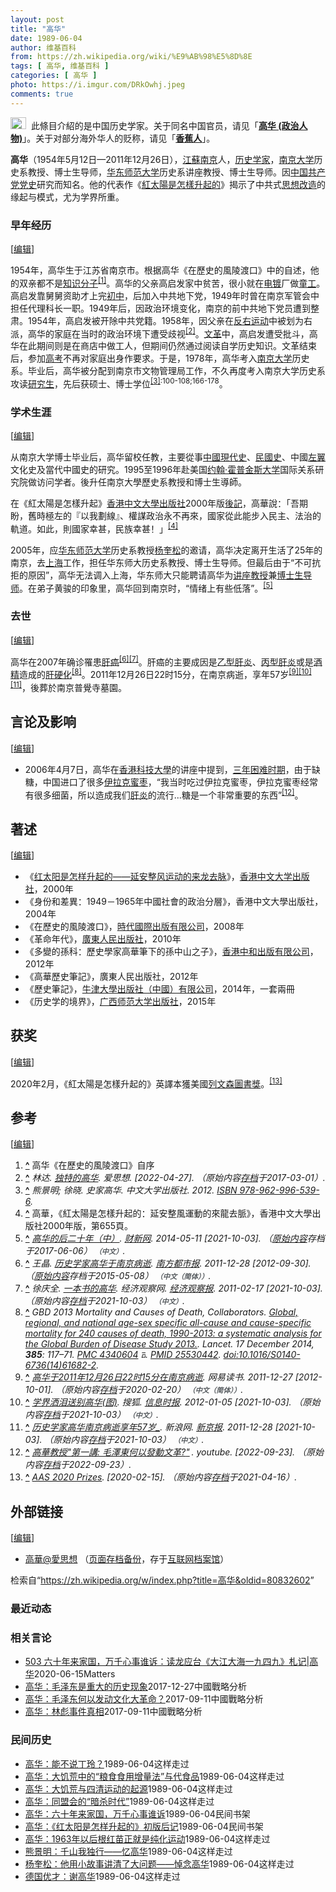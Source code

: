 ```yaml
---
layout: post
title: "高华"
date: 1989-06-04
author: 维基百科
from: https://zh.wikipedia.org/wiki/%E9%AB%98%E5%8D%8E
tags: [ 高华, 维基百科 ]
categories: [ 高华 ]
photo: https://i.imgur.com/DRkOwhj.jpeg
comments: true
---
```

<div class="mw-content-ltr mw-parser-output" lang="zh" dir="ltr"><div role="note" class="hatnote navigation-not-searchable"><span typeof="mw:File"><a href="/wiki/Wikipedia:%E6%B6%88%E6%AD%A7%E4%B9%89" title="Wikipedia:消歧义"><img alt="" src="//upload.wikimedia.org/wikipedia/commons/thumb/5/5f/Disambig_gray.svg/25px-Disambig_gray.svg.png" decoding="async" width="25" height="19" class="mw-file-element" srcset="//upload.wikimedia.org/wikipedia/commons/thumb/5/5f/Disambig_gray.svg/38px-Disambig_gray.svg.png 1.5x, //upload.wikimedia.org/wikipedia/commons/thumb/5/5f/Disambig_gray.svg/50px-Disambig_gray.svg.png 2x" data-file-width="220" data-file-height="168"></a></span><style data-mw-deduplicate="TemplateStyles:r74069148">body:not(.skin-minerva) .mw-parser-output .ifmobile>.mobile{display:none}body.skin-minerva .mw-parser-output .ifmobile>.nomobile{display:inherit;display:initial}</style><span class="ifmobile"><span class="nomobile">&nbsp;&nbsp;</span><span class="mobile"></span></span>此條目介紹的是中国历史学家。关于同名中国官员，请见「<b><a href="/wiki/%E9%AB%98%E5%8D%8E_(%E6%94%BF%E6%B2%BB%E4%BA%BA%E7%89%A9)" title="高华 (政治人物)">高华 (政治人物)</a></b>」。关于对部分海外华人的贬称，请见「<b><a href="/wiki/%E9%A6%99%E8%95%89%E4%BA%BA" title="香蕉人">香蕉人</a></b>」。</div>
<style data-mw-deduplicate="TemplateStyles:r83732082">.mw-parser-output .infobox-subbox{padding:0;border:none;margin:-3px;width:auto;min-width:100%;font-size:100%;clear:none;float:none;background-color:transparent}.mw-parser-output .infobox-3cols-child{margin:auto}.mw-parser-output .infobox .navbar{font-size:100%}body.skin-minerva .mw-parser-output .infobox-header,body.skin-minerva .mw-parser-output .infobox-subheader,body.skin-minerva .mw-parser-output .infobox-above,body.skin-minerva .mw-parser-output .infobox-title,body.skin-minerva .mw-parser-output .infobox-image,body.skin-minerva .mw-parser-output .infobox-full-data,body.skin-minerva .mw-parser-output .infobox-below{text-align:center}@media screen{html.skin-theme-clientpref-night .mw-parser-output .infobox-full-data:not(.notheme)>div:not(.notheme)[style]{background:#1f1f23!important;color:#f8f9fa}@media screen and (prefers-color-scheme:dark){html.skin-theme-clientpref-os .mw-parser-output .infobox-full-data:not(.notheme) div:not(.notheme){background:#1f1f23!important;color:#f8f9fa}}html.skin-theme-clientpref-night .mw-parser-output .infobox td div:not(.notheme)[style]{background:transparent!important;color:var(--color-base,#202122)}@media screen and (prefers-color-scheme:dark){html.skin-theme-clientpref-os .mw-parser-output .infobox td div:not(.notheme)[style]{background:transparent!important;color:var(--color-base,#202122)}}html.skin-theme-clientpref-night .mw-parser-output .infobox td div.NavHead:not(.notheme)[style]{background:transparent!important}}@media screen and (prefers-color-scheme:dark){html.skin-theme-clientpref-os .mw-parser-output .infobox td div.NavHead:not(.notheme)[style]{background:transparent!important}}@media(min-width:640px){body.skin--responsive .mw-parser-output .infobox-table{display:table!important}body.skin--responsive .mw-parser-output .infobox-table>caption{display:table-caption!important}body.skin--responsive .mw-parser-output .infobox-table>tbody{display:table-row-group}body.skin--responsive .mw-parser-output .infobox-table tr{display:table-row!important}body.skin--responsive .mw-parser-output .infobox-table th,body.skin--responsive .mw-parser-output .infobox-table td{padding-left:inherit;padding-right:inherit}}</style>
<p><b>高华</b>（1954年5月12日—2011年12月26日），<a href="/wiki/%E6%B1%9F%E8%98%87" class="mw-redirect" title="江蘇">江蘇</a><a href="/wiki/%E5%8D%97%E4%BA%AC" class="mw-redirect" title="南京">南京</a>人，<a href="/wiki/%E5%8E%86%E5%8F%B2%E5%AD%A6%E5%AE%B6" title="历史学家">历史学家</a>，<a href="/wiki/%E5%8D%97%E4%BA%AC%E5%A4%A7%E5%AD%A6" title="南京大学">南京大学</a>历史系教授、博士生导师，<a href="/wiki/%E5%8D%8E%E4%B8%9C%E5%B8%88%E8%8C%83%E5%A4%A7%E5%AD%A6" title="华东师范大学">华东师范大学</a>历史系讲座教授、博士生导师。因<a href="/wiki/%E4%B8%AD%E5%9B%BD%E5%85%B1%E4%BA%A7%E5%85%9A%E5%85%9A%E5%8F%B2" class="mw-redirect" title="中国共产党党史">中国共产党党史</a>研究而知名。他的代表作《<a href="/wiki/%E7%B4%85%E5%A4%AA%E9%99%BD%E6%98%AF%E6%80%8E%E6%A8%A3%E5%8D%87%E8%B5%B7%E7%9A%84" title="紅太陽是怎樣升起的">紅太陽是怎樣升起的</a>》揭示了中共式<a href="/wiki/%E6%80%9D%E6%83%B3%E6%94%B9%E9%80%A0" class="mw-disambig" title="思想改造">思想改造</a>的缘起与模式，尤为学界所重。
</p>
<meta property="mw:PageProp/toc">
<div class="mw-heading mw-heading2"></div>
<div class="mw-heading mw-heading3"><h3 id="早年经历"><span id=".E6.97.A9.E5.B9.B4.E7.BB.8F.E5.8E.86"></span>早年经历</h3><span class="mw-editsection"><span class="mw-editsection-bracket">[</span><a href="/w/index.php?title=%E9%AB%98%E5%8D%8E&amp;action=edit&amp;section=2" title="编辑章节：早年经历"><span>编辑</span></a><span class="mw-editsection-bracket">]</span></span></div>
<p>1954年，高华生于江苏省南京市。根据高华《在歷史的風陵渡口》中的自述，他的双亲都不是<a href="/wiki/%E7%9F%A5%E8%AF%86%E5%88%86%E5%AD%90" title="知识分子">知识分子</a><sup id="cite_ref-1" class="reference"><a href="#cite_note-1"><span class="cite-bracket">[</span>1<span class="cite-bracket">]</span></a></sup>。高华的父亲高启发家中贫苦，很小就在<a href="/wiki/%E7%94%B5%E9%95%80" title="电镀">电镀</a>厂做<a href="/wiki/%E7%AB%A5%E5%B7%A5" title="童工">童工</a>。高启发靠舅舅资助才上完<a href="/wiki/%E5%88%9D%E4%B8%AD" class="mw-redirect" title="初中">初中</a>，后加入中共地下党，1949年时曾在南京军管会中担任代理科长一职。1949年后，因政治环境变化，南京的前中共地下党员遭到整肃。1954年，高启发被开除中共党籍。1958年，因父亲在<a href="/wiki/%E5%8F%8D%E5%8F%B3%E8%BF%90%E5%8A%A8" title="反右运动">反右运动</a>中被划为右派，高华的家庭在当时的政治环境下遭受歧视<sup id="cite_ref-2" class="reference"><a href="#cite_note-2"><span class="cite-bracket">[</span>2<span class="cite-bracket">]</span></a></sup>。<a href="/wiki/%E6%96%87%E9%9D%A9" class="mw-redirect" title="文革">文革</a>中，高启发遭受批斗，高华在此期间则是在商店中做工人，但期间仍然通过阅读自学历史知识。文革结束后，参加<a href="/wiki/%E6%99%AE%E9%80%9A%E9%AB%98%E7%AD%89%E5%AD%A6%E6%A0%A1%E6%8B%9B%E7%94%9F%E5%85%A8%E5%9B%BD%E7%BB%9F%E4%B8%80%E8%80%83%E8%AF%95" title="普通高等学校招生全国统一考试">高考</a>不再对家庭出身作要求。于是，1978年，高华考入<a href="/wiki/%E5%8D%97%E4%BA%AC%E5%A4%A7%E5%AD%A6" title="南京大学">南京大学</a>历史系。毕业后，高华被分配到南京市文物管理局工作，不久再度考入南京大学历史系攻读<a href="/wiki/%E7%A0%94%E7%A9%B6%E7%94%9F" title="研究生">研究生</a>，先后获硕士、博士学位<sup id="cite_ref-CUHK2012_3-0" class="reference"><a href="#cite_note-CUHK2012-3"><span class="cite-bracket">[</span>3<span class="cite-bracket">]</span></a></sup><sup class="reference" style="white-space:nowrap;">:100-108;166-178</sup>。
</p>
<div class="mw-heading mw-heading3"><h3 id="学术生涯"><span id=".E5.AD.A6.E6.9C.AF.E7.94.9F.E6.B6.AF"></span>学术生涯</h3><span class="mw-editsection"><span class="mw-editsection-bracket">[</span><a href="/w/index.php?title=%E9%AB%98%E5%8D%8E&amp;action=edit&amp;section=3" title="编辑章节：学术生涯"><span>编辑</span></a><span class="mw-editsection-bracket">]</span></span></div>
<p>从南京大学博士毕业后，高华留校任教，主要從事<a href="/wiki/%E4%B8%AD%E5%9B%BD%E7%8E%B0%E4%BB%A3%E5%8F%B2" class="mw-redirect" title="中国现代史">中國現代史</a>、<a href="/wiki/%E6%B0%91%E5%9C%8B%E5%8F%B2" class="mw-redirect" title="民國史">民國史</a>、中國<a href="/wiki/%E5%B7%A6%E7%BF%BC" class="mw-redirect" title="左翼">左翼</a>文化史及當代中國史的研究。1995至1996年赴美国<a href="/wiki/%E7%BA%A6%E7%BF%B0%C2%B7%E9%9C%8D%E6%99%AE%E9%87%91%E6%96%AF%E5%A4%A7%E5%AD%A6" class="mw-redirect" title="约翰·霍普金斯大学">约翰·霍普金斯大学</a>国际关系研究院做访问学者。後升任南京大學歷史系教授和博士生導師。
</p><p>在《紅太陽是怎樣升起》<a href="/wiki/%E9%A6%99%E6%B8%AF%E4%B8%AD%E6%96%87%E5%A4%A7%E5%AD%B8%E5%87%BA%E7%89%88%E7%A4%BE" title="香港中文大學出版社">香港中文大學出版社</a>2000年版<a href="/wiki/%E5%90%8E%E8%AE%B0" title="后记">後記</a>，高華說：「吾期盼，舊時極左的『以我劃線』、權謀政治永不再來，國家從此能步入民主、法治的軌道。如此，則國家幸甚，民族幸甚！」<sup id="cite_ref-4" class="reference"><a href="#cite_note-4"><span class="cite-bracket">[</span>4<span class="cite-bracket">]</span></a></sup>
</p><p>2005年，应<a href="/wiki/%E5%8D%8E%E4%B8%9C%E5%B8%88%E8%8C%83%E5%A4%A7%E5%AD%A6" title="华东师范大学">华东师范大学</a>历史系教授<a href="/wiki/%E6%9D%A8%E5%A5%8E%E6%9D%BE" title="杨奎松">杨奎松</a>的邀请，高华决定离开生活了25年的南京，去<a href="/wiki/%E4%B8%8A%E6%B5%B7" class="mw-redirect" title="上海">上海</a>工作，担任华东师大历史系教授、博士生导师。但最后由于“不可抗拒的原因”，高华无法调入上海，华东师大只能聘请高华为<a href="/wiki/%E8%AE%B2%E5%BA%A7%E6%95%99%E6%8E%88" class="mw-redirect" title="讲座教授">讲座教授</a>兼<a href="/wiki/%E5%8D%9A%E5%A3%AB%E7%94%9F%E5%AF%BC%E5%B8%88" class="mw-redirect" title="博士生导师">博士生导师</a>。在弟子黄骏的印象里，高华回到南京时，“情绪上有些低落”。<sup id="cite_ref-5" class="reference"><a href="#cite_note-5"><span class="cite-bracket">[</span>5<span class="cite-bracket">]</span></a></sup>
</p>
<div class="mw-heading mw-heading3"><h3 id="去世"><span id=".E5.8E.BB.E4.B8.96"></span>去世</h3><span class="mw-editsection"><span class="mw-editsection-bracket">[</span><a href="/w/index.php?title=%E9%AB%98%E5%8D%8E&amp;action=edit&amp;section=4" title="编辑章节：去世"><span>编辑</span></a><span class="mw-editsection-bracket">]</span></span></div>
<p>高华在2007年确诊罹患<a href="/wiki/%E8%82%9D%E7%99%8C" title="肝癌">肝癌</a><sup id="cite_ref-”肝癌“_6-0" class="reference"><a href="#cite_note-”肝癌“-6"><span class="cite-bracket">[</span>6<span class="cite-bracket">]</span></a></sup><sup id="cite_ref-7" class="reference"><a href="#cite_note-7"><span class="cite-bracket">[</span>7<span class="cite-bracket">]</span></a></sup>。肝癌的主要成因是<a href="/wiki/%E4%B9%99%E5%9E%8B%E8%82%9D%E7%82%8E" title="乙型肝炎">乙型肝炎</a>、<a href="/wiki/%E4%B8%99%E5%9E%8B%E8%82%9D%E7%82%8E" title="丙型肝炎">丙型肝炎</a>或是<a href="/wiki/%E9%85%92%E7%B2%BE" class="mw-redirect" title="酒精">酒精</a>造成的<a href="/wiki/%E8%82%9D%E7%A1%AC%E5%8C%96" title="肝硬化">肝硬化</a><sup id="cite_ref-GBD2013_8-0" class="reference"><a href="#cite_note-GBD2013-8"><span class="cite-bracket">[</span>8<span class="cite-bracket">]</span></a></sup>。2011年12月26日22时15分，在南京病逝，享年57岁<sup id="cite_ref-逝世_9-0" class="reference"><a href="#cite_note-逝世-9"><span class="cite-bracket">[</span>9<span class="cite-bracket">]</span></a></sup><sup id="cite_ref-10" class="reference"><a href="#cite_note-10"><span class="cite-bracket">[</span>10<span class="cite-bracket">]</span></a></sup><sup id="cite_ref-11" class="reference"><a href="#cite_note-11"><span class="cite-bracket">[</span>11<span class="cite-bracket">]</span></a></sup>，後葬於南京普覺寺墓園。
</p>
<div class="mw-heading mw-heading2"><h2 id="言论及影响"><span id=".E8.A8.80.E8.AE.BA.E5.8F.8A.E5.BD.B1.E5.93.8D"></span>言论及影响</h2><span class="mw-editsection"><span class="mw-editsection-bracket">[</span><a href="/w/index.php?title=%E9%AB%98%E5%8D%8E&amp;action=edit&amp;section=5" title="编辑章节：言论及影响"><span>编辑</span></a><span class="mw-editsection-bracket">]</span></span></div>
<ul><li>2006年4月7日，高华在<a href="/wiki/%E9%A6%99%E6%B8%AF%E7%A7%91%E6%8A%80%E5%A4%A7%E5%AD%B8" title="香港科技大學">香港科技大學</a>的讲座中提到，<a href="/wiki/%E4%B8%89%E5%B9%B4%E5%9B%B0%E9%9A%BE%E6%97%B6%E6%9C%9F" title="三年困难时期">三年困难时期</a>，由于缺糖，中国进口了很多<a href="/wiki/%E4%BC%8A%E6%8B%89%E5%85%8B%E6%9E%A3" class="mw-redirect" title="伊拉克枣">伊拉克蜜枣</a>，“我当时吃过伊拉克蜜枣，伊拉克蜜枣经常有很多细菌，所以造成我们<a href="/wiki/%E8%82%9D%E7%82%8E" title="肝炎">肝炎</a>的流行...糖是一个非常重要的东西”<sup id="cite_ref-12" class="reference"><a href="#cite_note-12"><span class="cite-bracket">[</span>12<span class="cite-bracket">]</span></a></sup>。</li></ul>
<div class="mw-heading mw-heading2"><h2 id="著述"><span id=".E8.91.97.E8.BF.B0"></span>著述</h2><span class="mw-editsection"><span class="mw-editsection-bracket">[</span><a href="/w/index.php?title=%E9%AB%98%E5%8D%8E&amp;action=edit&amp;section=6" title="编辑章节：著述"><span>编辑</span></a><span class="mw-editsection-bracket">]</span></span></div>
<ul><li>《<a href="/wiki/%E7%BA%A2%E5%A4%AA%E9%98%B3%E6%98%AF%E6%80%8E%E6%A0%B7%E5%8D%87%E8%B5%B7%E7%9A%84%E2%80%94%E2%80%94%E5%BB%B6%E5%AE%89%E6%95%B4%E9%A3%8E%E8%BF%90%E5%8A%A8%E7%9A%84%E6%9D%A5%E9%BE%99%E5%8E%BB%E8%84%89" class="mw-redirect" title="红太阳是怎样升起的——延安整风运动的来龙去脉">红太阳是怎样升起的——延安整风运动的来龙去脉</a>》，<a href="/wiki/%E9%A6%99%E6%B8%AF%E4%B8%AD%E6%96%87%E5%A4%A7%E5%AD%A6%E5%87%BA%E7%89%88%E7%A4%BE" class="mw-redirect" title="香港中文大学出版社">香港中文大学出版社</a>，2000年</li>
<li>《身份和差異：1949－1965年中國社會的政治分層》，香港中文大學出版社，2004年</li>
<li>《在歷史的風陵渡口》，<a href="/w/index.php?title=%E6%99%82%E4%BB%A3%E5%9C%8B%E9%9A%9B%E5%87%BA%E7%89%88%E6%9C%89%E9%99%90%E5%85%AC%E5%8F%B8&amp;action=edit&amp;redlink=1" class="new" title="時代國際出版有限公司（页面不存在）">時代國際出版有限公司</a>，2008年</li>
<li>《革命年代》，<a href="/wiki/%E5%B9%BF%E4%B8%9C%E4%BA%BA%E6%B0%91%E5%87%BA%E7%89%88%E7%A4%BE" title="广东人民出版社">廣東人民出版社</a>，2010年</li>
<li>《多變的孫科：歷史學家高華筆下的孫中山之子》，<a href="/w/index.php?title=%E9%A6%99%E6%B8%AF%E4%B8%AD%E5%92%8C%E5%87%BA%E7%89%88%E6%9C%89%E9%99%90%E5%85%AC%E5%8F%B8&amp;action=edit&amp;redlink=1" class="new" title="香港中和出版有限公司（页面不存在）">香港中和出版有限公司</a>，2012年</li>
<li>《高華歷史筆記》，廣東人民出版社，2012年</li>
<li>《歷史筆記》，<a href="/w/index.php?title=%E7%89%9B%E6%B4%A5%E5%A4%A7%E5%AD%B8%E5%87%BA%E7%89%88%E7%A4%BE%EF%BC%88%E4%B8%AD%E5%9C%8B%EF%BC%89%E6%9C%89%E9%99%90%E5%85%AC%E5%8F%B8&amp;action=edit&amp;redlink=1" class="new" title="牛津大學出版社（中國）有限公司（页面不存在）">牛津大學出版社（中國）有限公司</a>，2014年，一套兩冊</li>
<li>《历史学的境界》，<a href="/wiki/%E5%B9%BF%E8%A5%BF%E5%B8%88%E8%8C%83%E5%A4%A7%E5%AD%A6%E5%87%BA%E7%89%88%E7%A4%BE" title="广西师范大学出版社">广西师范大学出版社</a>，2015年</li></ul>
<div class="mw-heading mw-heading2"><h2 id="获奖"><span id=".E8.8E.B7.E5.A5.96"></span>获奖</h2><span class="mw-editsection"><span class="mw-editsection-bracket">[</span><a href="/w/index.php?title=%E9%AB%98%E5%8D%8E&amp;action=edit&amp;section=7" title="编辑章节：获奖"><span>编辑</span></a><span class="mw-editsection-bracket">]</span></span></div>
<p>2020年2月，《紅太陽是怎樣升起的》英譯本獲美國<a href="/wiki/%E5%88%97%E6%96%87%E6%A3%AE%E5%9C%96%E6%9B%B8%E7%8D%8E" title="列文森圖書獎">列文森圖書獎</a>。<sup id="cite_ref-13" class="reference"><a href="#cite_note-13"><span class="cite-bracket">[</span>13<span class="cite-bracket">]</span></a></sup>
</p>
<div class="mw-heading mw-heading2"><h2 id="参考"><span id=".E5.8F.82.E8.80.83"></span>参考</h2><span class="mw-editsection"><span class="mw-editsection-bracket">[</span><a href="/w/index.php?title=%E9%AB%98%E5%8D%8E&amp;action=edit&amp;section=8" title="编辑章节：参考"><span>编辑</span></a><span class="mw-editsection-bracket">]</span></span></div>
<ol class="references">
<li id="cite_note-1"><span class="mw-cite-backlink"><b><a href="#cite_ref-1">^</a></b></span> <span class="reference-text">高华《在歷史的風陵渡口》自序</span>
</li>
<li id="cite_note-2"><span class="mw-cite-backlink"><b><a href="#cite_ref-2">^</a></b></span> <span class="reference-text"><cite class="citation web">林达. <a rel="nofollow" class="external text" href="https://www.aisixiang.com/data/51563.html">独特的高华</a>. 爱思想.  <span class="reference-accessdate"> [<span class="nowrap">2022-04-27</span>]</span>. （原始内容<a rel="nofollow" class="external text" href="https://web.archive.org/web/20170301213911/http://www.aisixiang.com/data/51563.html">存档</a>于2017-03-01）.</cite><span title="ctx_ver=Z39.88-2004&amp;rfr_id=info%3Asid%2Fzh.wikipedia.org%3A%E9%AB%98%E5%8D%8E&amp;rft.atitle=%E7%8B%AC%E7%89%B9%E7%9A%84%E9%AB%98%E5%8D%8E&amp;rft.au=%E6%9E%97%E8%BE%BE&amp;rft.genre=unknown&amp;rft.jtitle=%E7%88%B1%E6%80%9D%E6%83%B3&amp;rft_id=https%3A%2F%2Fwww.aisixiang.com%2Fdata%2F51563.html&amp;rft_val_fmt=info%3Aofi%2Ffmt%3Akev%3Amtx%3Ajournal" class="Z3988"><span style="display:none;">&nbsp;</span></span></span>
</li>
<li id="cite_note-CUHK2012-3"><span class="mw-cite-backlink"><b><a href="#cite_ref-CUHK2012_3-0">^</a></b></span> <span class="reference-text"><cite class="citation book">熊景明; 徐晓. 史家高华. 中文大学出版社. 2012. <a href="/wiki/Special:%E7%BD%91%E7%BB%9C%E4%B9%A6%E6%BA%90/978-962-996-539-6" title="Special:网络书源/978-962-996-539-6"><span title="国际标准书号">ISBN</span>&nbsp;978-962-996-539-6</a>.</cite><span title="ctx_ver=Z39.88-2004&amp;rfr_id=info%3Asid%2Fzh.wikipedia.org%3A%E9%AB%98%E5%8D%8E&amp;rft.au=%E5%BE%90%E6%99%93&amp;rft.au=%E7%86%8A%E6%99%AF%E6%98%8E&amp;rft.btitle=%E5%8F%B2%E5%AE%B6%E9%AB%98%E5%8D%8E&amp;rft.date=2012&amp;rft.genre=book&amp;rft.isbn=978-962-996-539-6&amp;rft.pub=%E4%B8%AD%E6%96%87%E5%A4%A7%E5%AD%A6%E5%87%BA%E7%89%88%E7%A4%BE&amp;rft_val_fmt=info%3Aofi%2Ffmt%3Akev%3Amtx%3Abook" class="Z3988"><span style="display:none;">&nbsp;</span></span></span>
</li>
<li id="cite_note-4"><span class="mw-cite-backlink"><b><a href="#cite_ref-4">^</a></b></span> <span class="reference-text">高華，《紅太陽是怎樣升起的：延安整風運動的來龍去脈》，香港中文大學出版社2000年版，第655頁。</span>
</li>
<li id="cite_note-5"><span class="mw-cite-backlink"><b><a href="#cite_ref-5">^</a></b></span> <span class="reference-text"><cite class="citation web"><a rel="nofollow" class="external text" href="https://web.archive.org/web/20170606191320/http://culture.caixin.com/2014-05-11/100675738_8.html">高华的后二十年（中）</a>. <a href="/wiki/%E8%B4%A2%E6%96%B0%E7%BD%91" class="mw-redirect" title="财新网">财新网</a>. 2014-05-11 <span class="reference-accessdate"> [<span class="nowrap">2021-10-03</span>]</span>. （<a rel="nofollow" class="external text" href="http://culture.caixin.com/2014-05-11/100675738_8.html">原始内容</a>存档于2017-06-06） <span style="font-family: sans-serif; cursor: default; color:var(--color-subtle, #54595d); font-size: 0.8em; bottom: 0.1em; font-weight: bold;" title="连接到中文网页">（中文）</span>.</cite><span title="ctx_ver=Z39.88-2004&amp;rfr_id=info%3Asid%2Fzh.wikipedia.org%3A%E9%AB%98%E5%8D%8E&amp;rft.btitle=%E9%AB%98%E5%8D%8E%E7%9A%84%E5%90%8E%E4%BA%8C%E5%8D%81%E5%B9%B4%EF%BC%88%E4%B8%AD%EF%BC%89&amp;rft.date=2014-05-11&amp;rft.genre=unknown&amp;rft.pub=%E8%B4%A2%E6%96%B0%E7%BD%91&amp;rft_id=http%3A%2F%2Fculture.caixin.com%2F2014-05-11%2F100675738_8.html&amp;rft_val_fmt=info%3Aofi%2Ffmt%3Akev%3Amtx%3Abook" class="Z3988"><span style="display:none;">&nbsp;</span></span></span>
</li>
<li id="cite_note-”肝癌“-6"><span class="mw-cite-backlink"><b><a href="#cite_ref-”肝癌“_6-0">^</a></b></span> <span class="reference-text"><cite class="citation news">王晶. <a rel="nofollow" class="external text" href="https://web.archive.org/web/20150508133506/http://gcontent.oeeee.com/0/ac/0ac18d27cc228444/Blog/9f3/730ca9.html">历史学家高华于南京病逝</a>. <a href="/wiki/%E5%8D%97%E6%96%B9%E9%83%BD%E5%B8%82%E6%8A%A5" title="南方都市报">南方都市报</a>. 2011-12-28 <span class="reference-accessdate"> [<span class="nowrap">2012-09-30</span>]</span>. （<a rel="nofollow" class="external text" href="http://gcontent.oeeee.com/0/ac/0ac18d27cc228444/Blog/9f3/730ca9.html">原始内容</a>存档于2015-05-08） <span style="font-family: sans-serif; cursor: default; color:var(--color-subtle, #54595d); font-size: 0.8em; bottom: 0.1em; font-weight: bold;" title="连接到中文（简体）网页">（中文（简体））</span>.</cite><span title="ctx_ver=Z39.88-2004&amp;rfr_id=info%3Asid%2Fzh.wikipedia.org%3A%E9%AB%98%E5%8D%8E&amp;rft.atitle=%E5%8E%86%E5%8F%B2%E5%AD%A6%E5%AE%B6%E9%AB%98%E5%8D%8E%E4%BA%8E%E5%8D%97%E4%BA%AC%E7%97%85%E9%80%9D&amp;rft.au=%E7%8E%8B%E6%99%B6&amp;rft.date=2011-12-28&amp;rft.genre=article&amp;rft.jtitle=%E5%8D%97%E6%96%B9%E9%83%BD%E5%B8%82%E6%8A%A5&amp;rft_id=http%3A%2F%2Fgcontent.oeeee.com%2F0%2Fac%2F0ac18d27cc228444%2FBlog%2F9f3%2F730ca9.html&amp;rft_val_fmt=info%3Aofi%2Ffmt%3Akev%3Amtx%3Ajournal" class="Z3988"><span style="display:none;">&nbsp;</span></span></span>
</li>
<li id="cite_note-7"><span class="mw-cite-backlink"><b><a href="#cite_ref-7">^</a></b></span> <span class="reference-text"><cite class="citation web">徐庆全. <a rel="nofollow" class="external text" href="https://www.eeo.com.cn/eobserve/bookreview/bjtj/2011/02/17/193570.shtml">一本书的高华</a>. 经济观察网. <a href="/wiki/%E7%BB%8F%E6%B5%8E%E8%A7%82%E5%AF%9F%E6%8A%A5" title="经济观察报">经济观察报</a>. 2011-02-17 <span class="reference-accessdate"> [<span class="nowrap">2021-10-03</span>]</span>. （原始内容<a rel="nofollow" class="external text" href="https://web.archive.org/web/20211003093146/https://www.eeo.com.cn/eobserve/bookreview/bjtj/2011/02/17/193570.shtml">存档</a>于2021-10-03） <span style="font-family: sans-serif; cursor: default; color:var(--color-subtle, #54595d); font-size: 0.8em; bottom: 0.1em; font-weight: bold;" title="连接到中文网页">（中文）</span>.</cite><span title="ctx_ver=Z39.88-2004&amp;rfr_id=info%3Asid%2Fzh.wikipedia.org%3A%E9%AB%98%E5%8D%8E&amp;rft.atitle=%E4%B8%80%E6%9C%AC%E4%B9%A6%E7%9A%84%E9%AB%98%E5%8D%8E&amp;rft.au=%E5%BE%90%E5%BA%86%E5%85%A8&amp;rft.date=2011-02-17&amp;rft.genre=unknown&amp;rft.jtitle=%E7%BB%8F%E6%B5%8E%E8%A7%82%E5%AF%9F%E7%BD%91&amp;rft_id=https%3A%2F%2Fwww.eeo.com.cn%2Feobserve%2Fbookreview%2Fbjtj%2F2011%2F02%2F17%2F193570.shtml&amp;rft_val_fmt=info%3Aofi%2Ffmt%3Akev%3Amtx%3Ajournal" class="Z3988"><span style="display:none;">&nbsp;</span></span></span>
</li>
<li id="cite_note-GBD2013-8"><span class="mw-cite-backlink"><b><a href="#cite_ref-GBD2013_8-0">^</a></b></span> <span class="reference-text"><cite class="citation journal">GBD 2013 Mortality and Causes of Death, Collaborators. <a rel="nofollow" class="external text" href="//www.ncbi.nlm.nih.gov/pmc/articles/PMC4340604">Global, regional, and national age-sex specific all-cause and cause-specific mortality for 240 causes of death, 1990-2013: a systematic analysis for the Global Burden of Disease Study 2013.</a>. Lancet. 17 December 2014, <b>385</b>: 117–71. <span class="plainlinks"><a rel="nofollow" class="external text" href="//www.ncbi.nlm.nih.gov/pmc/articles/PMC4340604"><span title="公共医学中心">PMC&nbsp;4340604</span></a> <span typeof="mw:File"><span title="可免费查阅"><img alt="可免费查阅" src="//upload.wikimedia.org/wikipedia/commons/thumb/6/65/Lock-green.svg/9px-Lock-green.svg.png" decoding="async" width="9" height="14" class="mw-file-element" srcset="//upload.wikimedia.org/wikipedia/commons/thumb/6/65/Lock-green.svg/14px-Lock-green.svg.png 1.5x, //upload.wikimedia.org/wikipedia/commons/thumb/6/65/Lock-green.svg/18px-Lock-green.svg.png 2x" data-file-width="512" data-file-height="813"></span></span></span>. <a rel="nofollow" class="external text" href="//www.ncbi.nlm.nih.gov/pubmed/25530442"><span title="公共医学识别码">PMID&nbsp;25530442</span></a>. <a rel="nofollow" class="external text" href="https://doi.org/10.1016%2FS0140-6736%2814%2961682-2"><span title="數位物件識別號">doi:10.1016/S0140-6736(14)61682-2</span></a>.</cite><span title="ctx_ver=Z39.88-2004&amp;rfr_id=info%3Asid%2Fzh.wikipedia.org%3A%E9%AB%98%E5%8D%8E&amp;rft.atitle=Global%2C+regional%2C+and+national+age-sex+specific+all-cause+and+cause-specific+mortality+for+240+causes+of+death%2C+1990-2013%3A+a+systematic+analysis+for+the+Global+Burden+of+Disease+Study+2013.&amp;rft.aufirst=Collaborators&amp;rft.aulast=GBD+2013+Mortality+and+Causes+of+Death&amp;rft.date=2014-12-17&amp;rft.genre=article&amp;rft.jtitle=Lancet&amp;rft.pages=117-71&amp;rft.volume=385&amp;rft_id=%2F%2Fwww.ncbi.nlm.nih.gov%2Fpmc%2Farticles%2FPMC4340604&amp;rft_id=%2F%2Fwww.ncbi.nlm.nih.gov%2Fpmc%2Farticles%2FPMC4340604&amp;rft_id=info%3Adoi%2F10.1016%2FS0140-6736%2814%2961682-2&amp;rft_id=info%3Apmid%2F25530442&amp;rft_val_fmt=info%3Aofi%2Ffmt%3Akev%3Amtx%3Ajournal" class="Z3988"><span style="display:none;">&nbsp;</span></span></span>
</li>
<li id="cite_note-逝世-9"><span class="mw-cite-backlink"><b><a href="#cite_ref-逝世_9-0">^</a></b></span> <span class="reference-text"><cite class="citation web"><a rel="nofollow" class="external text" href="http://book.163.com/11/1227/11/7M9EPF8Q00923INC.html">高华于2011年12月26日22时15分在南京病逝</a>. 网易读书. 2011-12-27 <span class="reference-accessdate"> [<span class="nowrap">2012-10-01</span>]</span>. （原始内容<a rel="nofollow" class="external text" href="https://web.archive.org/web/20200220031010/http://book.163.com/11/1227/11/7M9EPF8Q00923INC.html">存档</a>于2020-02-20） <span style="font-family: sans-serif; cursor: default; color:var(--color-subtle, #54595d); font-size: 0.8em; bottom: 0.1em; font-weight: bold;" title="连接到中文（简体）网页">（中文（简体））</span>.</cite><span title="ctx_ver=Z39.88-2004&amp;rfr_id=info%3Asid%2Fzh.wikipedia.org%3A%E9%AB%98%E5%8D%8E&amp;rft.btitle=%E9%AB%98%E5%8D%8E%E4%BA%8E2011%E5%B9%B412%E6%9C%8826%E6%97%A522%E6%97%B615%E5%88%86%E5%9C%A8%E5%8D%97%E4%BA%AC%E7%97%85%E9%80%9D&amp;rft.date=2011-12-27&amp;rft.genre=unknown&amp;rft.pub=%E7%BD%91%E6%98%93%E8%AF%BB%E4%B9%A6&amp;rft_id=http%3A%2F%2Fbook.163.com%2F11%2F1227%2F11%2F7M9EPF8Q00923INC.html&amp;rft_val_fmt=info%3Aofi%2Ffmt%3Akev%3Amtx%3Abook" class="Z3988"><span style="display:none;">&nbsp;</span></span></span>
</li>
<li id="cite_note-10"><span class="mw-cite-backlink"><b><a href="#cite_ref-10">^</a></b></span> <span class="reference-text"><cite class="citation web"><a rel="nofollow" class="external text" href="https://roll.sohu.com/20120105/n331195310.shtml">学界洒泪送别高华(图)</a>. 搜狐. <a href="/wiki/%E4%BF%A1%E6%81%AF%E6%97%B6%E6%8A%A5" title="信息时报">信息时报</a>. 2012-01-05 <span class="reference-accessdate"> [<span class="nowrap">2021-10-03</span>]</span>. （原始内容<a rel="nofollow" class="external text" href="https://web.archive.org/web/20211003090304/https://roll.sohu.com/20120105/n331195310.shtml">存档</a>于2021-10-03） <span style="font-family: sans-serif; cursor: default; color:var(--color-subtle, #54595d); font-size: 0.8em; bottom: 0.1em; font-weight: bold;" title="连接到中文网页">（中文）</span>.</cite><span title="ctx_ver=Z39.88-2004&amp;rfr_id=info%3Asid%2Fzh.wikipedia.org%3A%E9%AB%98%E5%8D%8E&amp;rft.atitle=%E5%AD%A6%E7%95%8C%E6%B4%92%E6%B3%AA%E9%80%81%E5%88%AB%E9%AB%98%E5%8D%8E%28%E5%9B%BE%29&amp;rft.date=2012-01-05&amp;rft.genre=unknown&amp;rft.jtitle=%E6%90%9C%E7%8B%90&amp;rft_id=https%3A%2F%2Froll.sohu.com%2F20120105%2Fn331195310.shtml&amp;rft_val_fmt=info%3Aofi%2Ffmt%3Akev%3Amtx%3Ajournal" class="Z3988"><span style="display:none;">&nbsp;</span></span></span>
</li>
<li id="cite_note-11"><span class="mw-cite-backlink"><b><a href="#cite_ref-11">^</a></b></span> <span class="reference-text"><cite class="citation web"><a rel="nofollow" class="external text" href="https://news.sina.com.cn/c/2011-12-28/112423709044.shtml">历史学家高华南京病逝享年57岁_</a>. 新浪网. <a href="/wiki/%E6%96%B0%E4%BA%AC%E6%8A%A5" title="新京报">新京报</a>. 2011-12-28 <span class="reference-accessdate"> [<span class="nowrap">2021-10-03</span>]</span>. （原始内容<a rel="nofollow" class="external text" href="https://web.archive.org/web/20211003090259/https://news.sina.com.cn/c/2011-12-28/112423709044.shtml">存档</a>于2021-10-03） <span style="font-family: sans-serif; cursor: default; color:var(--color-subtle, #54595d); font-size: 0.8em; bottom: 0.1em; font-weight: bold;" title="连接到中文网页">（中文）</span>.</cite><span title="ctx_ver=Z39.88-2004&amp;rfr_id=info%3Asid%2Fzh.wikipedia.org%3A%E9%AB%98%E5%8D%8E&amp;rft.atitle=%E5%8E%86%E5%8F%B2%E5%AD%A6%E5%AE%B6%E9%AB%98%E5%8D%8E%E5%8D%97%E4%BA%AC%E7%97%85%E9%80%9D%E4%BA%AB%E5%B9%B457%E5%B2%81_&amp;rft.date=2011-12-28&amp;rft.genre=unknown&amp;rft.jtitle=%E6%96%B0%E6%B5%AA%E7%BD%91&amp;rft_id=https%3A%2F%2Fnews.sina.com.cn%2Fc%2F2011-12-28%2F112423709044.shtml&amp;rft_val_fmt=info%3Aofi%2Ffmt%3Akev%3Amtx%3Ajournal" class="Z3988"><span style="display:none;">&nbsp;</span></span></span>
</li>
<li id="cite_note-12"><span class="mw-cite-backlink"><b><a href="#cite_ref-12">^</a></b></span> <span class="reference-text"><cite class="citation web"><a rel="nofollow" class="external text" href="https://www.youtube.com/watch?v=1oNhQysdLhw&amp;list=PLbjY9Qhp3c7ESo3-L9Aq4ZdBowo0qTLdd&amp;index=2&amp;t=6761s">高華教授"第一講: 毛澤東何以發動文革?<span style="padding-right:0.2em;">"</span></a>. youtube.  <span class="reference-accessdate"> [<span class="nowrap">2022-09-23</span>]</span>. （原始内容<a rel="nofollow" class="external text" href="https://web.archive.org/web/20220923183815/https://www.youtube.com/watch?v=1oNhQysdLhw&amp;list=PLbjY9Qhp3c7ESo3-L9Aq4ZdBowo0qTLdd&amp;index=2&amp;t=6761s">存档</a>于2022-09-23）.</cite><span title="ctx_ver=Z39.88-2004&amp;rfr_id=info%3Asid%2Fzh.wikipedia.org%3A%E9%AB%98%E5%8D%8E&amp;rft.atitle=%E9%AB%98%E8%8F%AF%E6%95%99%E6%8E%88%22%E7%AC%AC%E4%B8%80%E8%AC%9B%3A+%E6%AF%9B%E6%BE%A4%E6%9D%B1%E4%BD%95%E4%BB%A5%E7%99%BC%E5%8B%95%E6%96%87%E9%9D%A9%3F%22&amp;rft.genre=unknown&amp;rft.jtitle=youtube&amp;rft_id=https%3A%2F%2Fwww.youtube.com%2Fwatch%3Fv%3D1oNhQysdLhw%26list%3DPLbjY9Qhp3c7ESo3-L9Aq4ZdBowo0qTLdd%26index%3D2%26t%3D6761s&amp;rft_val_fmt=info%3Aofi%2Ffmt%3Akev%3Amtx%3Ajournal" class="Z3988"><span style="display:none;">&nbsp;</span></span></span>
</li>
<li id="cite_note-13"><span class="mw-cite-backlink"><b><a href="#cite_ref-13">^</a></b></span> <span class="reference-text"><cite class="citation web"><a rel="nofollow" class="external text" href="https://www.asianstudies.org/aas-2020-prizes/">AAS 2020 Prizes</a>.  <span class="reference-accessdate"> [<span class="nowrap">2020-02-15</span>]</span>. （原始内容<a rel="nofollow" class="external text" href="https://web.archive.org/web/20210416070853/https://www.asianstudies.org/aas-2020-prizes/">存档</a>于2021-04-16）.</cite><span title="ctx_ver=Z39.88-2004&amp;rfr_id=info%3Asid%2Fzh.wikipedia.org%3A%E9%AB%98%E5%8D%8E&amp;rft.btitle=AAS+2020+Prizes&amp;rft.genre=unknown&amp;rft_id=https%3A%2F%2Fwww.asianstudies.org%2Faas-2020-prizes%2F&amp;rft_val_fmt=info%3Aofi%2Ffmt%3Akev%3Amtx%3Abook" class="Z3988"><span style="display:none;">&nbsp;</span></span></span>
</li>
</ol> 
<div class="mw-heading mw-heading2"><h2 id="外部链接"><span id=".E5.A4.96.E9.83.A8.E9.93.BE.E6.8E.A5"></span>外部链接</h2><span class="mw-editsection"><span class="mw-editsection-bracket">[</span><a href="/w/index.php?title=%E9%AB%98%E5%8D%8E&amp;action=edit&amp;section=9" title="编辑章节：外部链接"><span>编辑</span></a><span class="mw-editsection-bracket">]</span></span></div>
<ul><li><a rel="nofollow" class="external text" href="http://www.aisixiang.com/thinktank/gaohua.html">高華@愛思想</a> （<a rel="nofollow" class="external text" href="//web.archive.org/web/20210123034032/http://www.aisixiang.com/thinktank/gaohua.html">页面存档备份</a>，存于<a href="/wiki/%E4%BA%92%E8%81%94%E7%BD%91%E6%A1%A3%E6%A1%88%E9%A6%86" title="互联网档案馆">互联网档案馆</a>）</li></ul>


<!-- 
NewPP limit report
Parsed by mw‐web.codfw.main‐5894db98c6‐vczt6
Cached time: 20240911132426
Cache expiry: 2592000
Reduced expiry: false
Complications: [show‐toc]
CPU time usage: 0.518 seconds
Real time usage: 0.657 seconds
Preprocessor visited node count: 10764/1000000
Post‐expand include size: 201243/2097152 bytes
Template argument size: 20618/2097152 bytes
Highest expansion depth: 20/100
Expensive parser function count: 14/500
Unstrip recursion depth: 0/20
Unstrip post‐expand size: 23090/5000000 bytes
Lua time usage: 0.221/10.000 seconds
Lua memory usage: 4578871/52428800 bytes
Number of Wikibase entities loaded: 1/400
-->
<!--
Transclusion expansion time report (%,ms,calls,template)
100.00%  505.702      1 -total
 32.28%  163.217      1 Template:Infobox_Person
 24.81%  125.444      1 Template:Infobox_person/core
 23.67%  119.680      1 Template:南京大学
 23.19%  117.254      1 Template:Navbox
 21.75%  109.977      1 Template:Infobox
 16.19%   81.867     11 Template:Navbox_subgroup
 14.27%   72.139      8 Template:Cite_web
  9.00%   45.495      1 Template:About
  8.83%   44.668      1 Template:Authority_control
-->

<!-- Saved in parser cache with key zhwiki:pcache:idhash:15495-0!canonical!zh and timestamp 20240911132426 and revision id 80832602. Rendering was triggered because: page-view
 -->
</div><!--esi <esi:include src="/esitest-fa8a495983347898/content" /> --><noscript><img src="https://login.wikimedia.org/wiki/Special:CentralAutoLogin/start?type=1x1" alt="" width="1" height="1" style="border: none; position: absolute;"></noscript>
<div class="printfooter" data-nosnippet="">检索自“<a dir="ltr" href="https://zh.wikipedia.org/w/index.php?title=高华&amp;oldid=80832602">https://zh.wikipedia.org/w/index.php?title=高华&amp;oldid=80832602</a>”</div><div id="recent-news"><h3>最近动态</h3><ul></ul></div><div id="open-opinion"><h3>相关言论</h3><ul><li><a href="https://nodebe4.github.io/opinion/2020-06-15/503-%E5%85%AD%E5%8D%81%E5%B9%B4%E6%9D%A5%E5%AE%B6%E5%9B%BD-%E4%B8%87%E5%8D%83%E5%BF%83%E4%BA%8B%E8%B0%81%E8%AF%89-%E8%AF%BB%E9%BE%99%E5%BA%94%E5%8F%B0-%E5%A4%A7%E6%B1%9F%E5%A4%A7%E6%B5%B7%E4%B8%80%E4%B9%9D%E5%9B%9B%E4%B9%9D-%E6%9C%AD%E8%AE%B0-%E9%AB%98%E5%8D%8E/" title="野兽爱智慧">503 六十年来家国，万千心事谁诉：读龙应台《大江大海一九四九》札记|高华</a><time>2020-06-15</time><a class="tag">Matters</a></li>
<li><a href="https://nodebe4.github.io/opinion/2017-12-27/%E9%AB%98%E5%8D%8E-%E6%AF%9B%E6%B3%BD%E4%B8%9C%E6%98%AF%E9%87%8D%E5%A4%A7%E7%9A%84%E5%8E%86%E5%8F%B2%E7%8E%B0%E8%B1%A1/" title="高华">高华：毛泽东是重大的历史现象</a><time>2017-12-27</time><a class="tag">中國戰略分析</a></li>
<li><a href="https://nodebe4.github.io/opinion/2017-09-11/%E9%AB%98%E5%8D%8E-%E6%AF%9B%E6%B3%BD%E4%B8%9C%E4%BD%95%E4%BB%A5%E5%8F%91%E5%8A%A8%E6%96%87%E5%8C%96%E5%A4%A7%E9%9D%A9%E5%91%BD/" title="高华">高华：毛泽东何以发动文化大革命？</a><time>2017-09-11</time><a class="tag">中國戰略分析</a></li>
<li><a href="https://nodebe4.github.io/opinion/2017-09-11/%E9%AB%98%E5%8D%8E-%E6%9E%97%E5%BD%AA%E4%BA%8B%E4%BB%B6%E7%9C%9F%E7%9B%B8/" title="高华">高华：林彪事件真相</a><time>2017-09-11</time><a class="tag">中國戰略分析</a></li>
</ul></div><div id="mjls-record"><h3>民间历史</h3><ul><li><a href="https://nodebe4.github.io/mjlsh/1989-06-04/%E9%AB%98%E5%8D%8E-%E8%83%BD%E4%B8%8D%E8%AF%B4%E4%B8%81%E7%8E%B2/" title="高华">高华：能不说丁玲？</a><time>1989-06-04</time><a class="tag">这样走过</a></li>
<li><a href="https://nodebe4.github.io/mjlsh/1989-06-04/%E9%AB%98%E5%8D%8E-%E5%A4%A7%E9%A5%A5%E8%8D%92%E4%B8%AD%E7%9A%84-%E7%B2%AE%E9%A3%9F%E9%A3%9F%E7%94%A8%E5%A2%9E%E9%87%8F%E6%B3%95-%E4%B8%8E%E4%BB%A3%E9%A3%9F%E5%93%81/" title="高华">高华：大饥荒中的“粮食食用增量法”与代食品</a><time>1989-06-04</time><a class="tag">这样走过</a></li>
<li><a href="https://nodebe4.github.io/mjlsh/1989-06-04/%E9%AB%98%E5%8D%8E-%E5%A4%A7%E9%A5%A5%E8%8D%92%E4%B8%8E%E5%9B%9B%E6%B8%85%E8%BF%90%E5%8A%A8%E7%9A%84%E8%B5%B7%E6%BA%90/" title="高华">高华：大饥荒与四清运动的起源</a><time>1989-06-04</time><a class="tag">这样走过</a></li>
<li><a href="https://nodebe4.github.io/mjlsh/1989-06-04/%E9%AB%98%E5%8D%8E-%E5%90%8C%E7%9B%9F%E4%BC%9A%E7%9A%84-%E6%9A%97%E6%9D%80%E6%97%B6%E4%BB%A3/" title="高华">高华：同盟会的“暗杀时代”</a><time>1989-06-04</time><a class="tag">这样走过</a></li>
<li><a href="https://nodebe4.github.io/mjlsh/1989-06-04/%E9%AB%98%E5%8D%8E-%E5%85%AD%E5%8D%81%E5%B9%B4%E6%9D%A5%E5%AE%B6%E5%9B%BD-%E4%B8%87%E5%8D%83%E5%BF%83%E4%BA%8B%E8%B0%81%E8%AF%89/" title="高华">高华：六十年来家国，万千心事谁诉</a><time>1989-06-04</time><a class="tag">民间书架</a></li>
<li><a href="https://nodebe4.github.io/mjlsh/1989-06-04/%E9%AB%98%E5%8D%8E-%E7%BA%A2%E5%A4%AA%E9%98%B3%E6%98%AF%E6%80%8E%E6%A0%B7%E5%8D%87%E8%B5%B7%E7%9A%84-%E5%88%9D%E7%89%88%E5%90%8E%E8%AE%B0/" title="高华">高华：《红太阳是怎样升起的》初版后记</a><time>1989-06-04</time><a class="tag">民间书架</a></li>
<li><a href="https://nodebe4.github.io/mjlsh/1989-06-04/%E9%AB%98%E5%8D%8E-1963%E5%B9%B4%E4%BB%A5%E5%90%8E%E6%A0%B9%E7%BA%A2%E8%8B%97%E6%AD%A3%E5%B0%B1%E6%98%AF%E7%BA%AF%E5%8C%96%E8%BF%90%E5%8A%A8/" title="高华">高华：1963年以后根红苗正就是纯化运动</a><time>1989-06-04</time><a class="tag">这样走过</a></li>
<li><a href="https://nodebe4.github.io/mjlsh/1989-06-04/%E7%86%8A%E6%99%AF%E6%98%8E-%E5%8D%83%E5%B1%B1%E6%88%91%E7%8B%AC%E8%A1%8C-%E5%BF%86%E9%AB%98%E5%8D%8E/" title="熊景明">熊景明：千山我独行——忆高华</a><time>1989-06-04</time><a class="tag">这样走过</a></li>
<li><a href="https://nodebe4.github.io/mjlsh/1989-06-04/%E6%9D%A8%E5%A5%8E%E6%9D%BE-%E4%BB%96%E7%94%A8%E5%B0%8F%E6%95%85%E4%BA%8B%E8%AE%B2%E6%B8%85%E4%BA%86%E5%A4%A7%E9%97%AE%E9%A2%98-%E6%82%BC%E5%BF%B5%E9%AB%98%E5%8D%8E/" title="杨奎松">杨奎松：他用小故事讲清了大问题——悼念高华</a><time>1989-06-04</time><a class="tag">这样走过</a></li>
<li><a href="https://nodebe4.github.io/mjlsh/1989-06-04/%E5%BE%B7%E5%9B%BD%E4%BC%98%E6%89%8D-%E8%B0%A2%E9%AB%98%E5%8D%8E/" title="德国优才">德国优才：谢高华</a><time>1989-06-04</time><a class="tag">这样走过</a></li>
</ul></div>